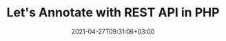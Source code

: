 ---
############################# Static ############################
layout: "product"
date: 2021-04-27T09:31:06+03:00
draft: false

product: "Annotation"
product_tag: "annotation"
platform: "Php"
platform_tag: "php"

############################# Head ############################
head_title: "PHP Document & Image Annotation Cloud SDK for PDF Word Excel Email"
head_description: "PHP Cloud SDK to annotate images and documents. Use REST APIs for PDF, image, HTML, Word, Excel, presentations, CAD & email annotation."

############################# Header ############################
title: "Let's Annotate with REST API in PHP"
description: "Annotator SDK for PHP developers allows quick, reliable and multiple types of text and image annotations with minimal code."
button:
    enable: true

############################# SubMenu ############################
submenu:
    enable: true
    
    left:
        img_alt: "GroupDocs.Annotation Cloud SDK for PHP"
        image: "/sdk/272x272/groupdocs_annotation-for-php.webp"
        product: "GroupDocs.Annotation"
        platform: "PHP"

    middle:
        button:
            # button loop
            - link: "#overview"
              text: "Overview"

            # button loop
            - link: "#features"
              text: "Features"


            # button loop
            - link: "https://docs.groupdocs.cloud/annotation/release-notes/"
              text: "Release Notes"

            # button loop
            - link: "https://purchase.groupdocs.cloud/pricing"
              text: "Pricing"

    right:
        link_download: "https://github.com/groupdocs-annotation-cloud/groupdocs-annotation-cloud-php"
        link_learn: "https://docs.groupdocs.cloud/annotation/"
        link_buy: "https://purchase.groupdocs.cloud/buy"

############################# Overview ############################
overview:
    enable: true
    content: |
      GroupDocs.Annotation Cloud SDK for PHP works as a handy document annotation toolkit for developers. This allows you to build data-labeling solutions in PHP that let your end-users apply various types of annotations and text markups to better collaborate via their business documents. Its cross-platform support makes it the default choice for individuals and businesses of all sorts for annotating their documents of all popular file formats. The annotation solution also works with 3rd party cloud storage providers.
    tabs:
      enable: true
      
      ## TAB ONE ##
      tab_one:
        description: |
          SDK requires only PHP and can run on any platform where this requirement can be met.
      
        left:
          enable: false
          icon: "fas fa-crop"
          title: "Figure Annotations"
          content: |
            
        right:
          enable: true
          icon: "fas fa-cubes"
          title: "PHP 5.5 or later"
          content: |
            
      
      ## TAB TWO ##
      tab_two:
        description: |
          GroupDocs.Annotation Cloud supports a number of document formats including almost all common business document and image file formats.



        left:
          enable: true
          table:
            # table loop
            - title: "Microsoft Office Formats"
              content: |
                * **Word**: DOC, DOCX, DOCM, DOT, DOTX, RTF
                * **Excel**:  XLS, XLSX, XLSM, XLSB, CSV
                * **PowerPoint**: PPT, PPTX, PPS, PPSX
                * **Visio**: VSD, VSDX, VSS, VST

        right:
          enable: true
          table:
            # table loop
            - title: "Other Formats"
              content: |
                * **OpenDocument**: ODT, OTT, ODS, ODP
                * **Image Files**: BMP, PNG, JPG, JPEG, TIFF, TIF, GIF
                * **Fixed Layout**: PDF
                * **Web**: HTM, HTML
                * **Email**: EML
                * **CAD**: DWG, DXF


      ## TAB THREE ##
      tab_three:
        description: |
          If you do not want to use any of our SDKs or the required SDK is not available at the moment,yo u can still easily get started with GroupDocs.Annotation Cloud REST API while using your favorite language & platform.
      
        left:
          enable: true
          table:
            # table loop
            - icon: "fab fa-windows"
              title: "Operating Systems"
              content: |
                * Microsoft Windows Desktop
                * Microsoft Windows Server
                * Linux
                * MacOS

            # table loop
            - icon: "fas fa-code"
              title: "Supported Frameworks"
              content: |
                * Java 7 (1.7) and above

        right:
          enable: true
          table:
            # table loop
            - icon: "fas fa-cogs"
              title: "Development Environments"
              content: |
                * NetBeans
                * IntelliJ IDEA
                * Eclipse
            # table loop
            - icon: "fas fa-tools"
              title: "Build Automation Tool"
              content: |
                * Maven

############################# Features ############################
features:
    enable: true
    title: "Advanced Document Annotation REST API Features"

    feature:
      # feature loop
      - icon: "fas fa-thumbtack"
        content: "Add/remove graphic annotations & text markups"

      # feature loop
      - icon: "fas fa-info"
        content: "Retrieve document information such as metadata"

      # feature loop
      - icon: "fas fa-asterisk"
        content: "Fetch annotation data for supported file formats"
      
      # feature loop
      - icon: "fas fa-download"
        content: "Import/export annotation list of the document"

      # feature loop
      - icon: "fas fa-file-pdf"
        content: "Render annotated document to PDF"

      # feature loop
      - icon: "fas fa-upload"
        content: "Save resultant annotated document to storage & fetch its link"

      # feature loop
      - icon: "fas fa-tachometer-alt"
        content: "Support for multiple file formats & Cross-platform compatibility"

      # feature loop
      - icon: "fas fa-eye-slash"
        content: "Apply text redaction to the slide's content"

      # feature loop
      - icon: "fas fa-file-word"
        content: "Apply annotations to Header/Footer area in Microsoft Word documents"
    
    more_feature:
      # more_feature_loop
      - title: "Quick & Reliable Document Annotation"
        content: "GroupDocs.Annotation Cloud API provides a number of ways to deal with annotations. It not only allows retrieving annotations from documents, but also adds(exports) or remove annotations from a document and retrieves the resultant document as the stream.‎"

      # more_feature_loop
      - title: "Remove document annotations - PHP"
        content: |
          
          ```js
            //Get your AppSID and AppKey at https://dashboard.groupdocs.cloud (free registration is required).
            $configuration = new Configuration();
            $configuration->setAppSid($sid);
            $configuration->setAppKey($key);
            $annotationApi = new AnnotationApi($configuration);
            $request = new Requests\DeleteCleanDocumentRequest("template.pdf","SourceFiles");
            $response = $annotationApi->deleteCleanDocument($request);
          ```
      # more_feature_loop
      - title: "Robust Set of Annotation Tools"
        content: "In GroupDocs.Annotation Cloud SDK for PHP, two types of annotations are available; graphical and text-based.

        Text-based annotations, support adding text comments to selections, hiding classified text via redaction, markups to highlight text with underlines/strikethroughs, and stickynotes to be added to rich text.

        Graphical annotations, support adding notes to rectangular highlighted area, hiding confidential text or image, applying notes to a particular point within the document, dropping arrows to point to an object, drawing freehand lines and shapes, applying text-based watermarks, and distance based annotations."

      # more_feature_loop
      - title: "Easy Integration"
        content: "No installation is required on the client or server end. Just create an account at GroupDocs.Cloud to get the App SID & Key and you are ready to integrate GroupDocs.Annotation Cloud SDK into your PHP applications."

      # more_feature_loop
      - title: "Easy Customization"
        content: "Customization is quick, easy and realiable because GroupDocs.Annotation Cloud SDK for PHP is open source, has an MIT license, thouroughly tested and out of the box running. So you can use it, and even customize it as per your requirements free of charge."
      # more_feature_loop
      - title: "Interactive API Explorer"
        content: "Check our Swagger based API explorer, where you can view list of all the features that our annotation PHP API offers you. Moreover, you can try out any feature right in your browser by providing desired parameters. Please visit our Interactive API Explorer now."
      

############################# Support ############################
support:
    enable: true

############################# Solutions ############################
solutions:
    enable: true
    title: "GroupDocs.Annotation Cloud Product Family also includes SDKs for other popular languages as listed below:"

    solution:
        # solution loop
        - img_alt: "GroupDocs.Annotation Cloud SDK for cURL"
          image: "/sdk/272x272/groupdocs_annotation-for-curl.webp"
          product: "GroupDocs.Annotation"
          platform: "cURL"
          link: "/annotation/curl/"

        # solution loop
        - img_alt: "GroupDocs.Annotation Cloud SDK for .NET"
          image: "/sdk/272x272/groupdocs_annotation-for-net.webp"
          product: "GroupDocs.Annotation"
          platform: ".NET"
          link: "/annotation/net/"

        # solution loop
        - img_alt: "GroupDocs.Annotation Cloud SDK for Java"
          image: "/sdk/272x272/groupdocs_annotation-for-java.webp"
          product: "GroupDocs.Annotation"
          platform: "Java"
          link: "/annotation/java/"

        # solution loop
        - img_alt: "GroupDocs.Annotation Cloud SDK for PHP"
          image: "/sdk/272x272/groupdocs_annotation-for-php.webp"
          product: "GroupDocs.Annotation"
          platform: "PHP"
          link: "/annotation/php/"

        # solution loop
        - img_alt: "GroupDocs.Annotation Cloud SDK for Python"
          image: "/sdk/272x272/groupdocs_annotation-for-python.webp"
          product: "GroupDocs.Annotation"
          platform: "Python"
          link: "/annotation/python/"

        # solution loop
        - img_alt: "GroupDocs.Annotation Cloud SDK for Ruby"
          image: "/sdk/272x272/groupdocs_annotation-for-ruby.webp"
          product: "GroupDocs.Annotation"
          platform: "Ruby"
          link: "/annotation/ruby/"

        # solution loop
        - img_alt: "GroupDocs.Annotation Cloud SDK for Node.js"
          image: "/sdk/272x272/groupdocs_annotation-for-node.webp"
          product: "GroupDocs.Annotation"
          platform: "Node.js"
          link: "/annotation/nodejs/"

        # solution loop
        - img_alt: "GroupDocs.Annotation Cloud SDK for Android"
          image: "/sdk/272x272/groupdocs_annotation-for-android.webp"
          product: "GroupDocs.Annotation"
          platform: "Android"
          link: "/annotation/android/"

############################# Back to top ###############################
back_to_top:
  enable: true
---